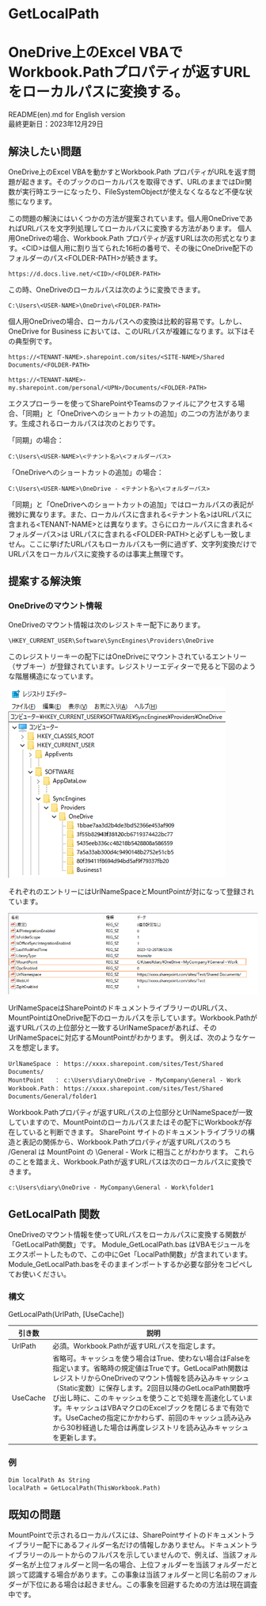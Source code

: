 # GetLocalPath
# OneDrive上のExcel VBAでWorkbook.Pathプロパティが返すURLをローカルパスに変換する。  
README(en).md for English version    
最終更新日：2023年12月29日

## 解決したい問題  
  
OneDrive上のExcel VBAを動かすとWorkbook.Path プロパティがURLを返す問題が起きます。そのブックのローカルパスを取得できず、URLのままではDir関数が実行時エラーになったり、FileSystemObjectが使えなくなるなど不便な状態になります。  
  
この問題の解決にはいくつかの方法が提案されています。個人用OneDriveであればURLパスを文字列処理してローカルパスに変換する方法があります。
個人用OneDriveの場合、Workbook.Path プロパティが返すURLは次の形式となります。\<CID>は個人用に割り当てられた16桁の番号で、その後にOneDrive配下のフォルダーのパス\<FOLDER-PATH>が続きます。  
```  
https://d.docs.live.net/<CID>/<FOLDER-PATH>
```  
この時、OneDriveのローカルパスは次のように変換できます。  
```  
C:\Users\<USER-NAME>\OneDrive\<FOLDER-PATH>
```    
個人用OneDriveの場合、ローカルパスへの変換は比較的容易です。しかし、OneDrive for Business においては、このURLパスが複雑になります。以下はその典型例です。  
```
https://<TENANT-NAME>.sharepoint.com/sites/<SITE-NAME>/Shared Documents/<FOLDER-PATH>
```
```    
https://<TENANT-NAME>-my.sharepoint.com/personal/<UPN>/Documents/<FOLDER-PATH>
```  
エクスプローラーを使ってSharePointやTeamsのファイルにアクセスする場合、「同期」と「OneDriveへのショートカットの追加」の二つの方法があります。生成されるローカルパスは次のとおりです。 
  
「同期」の場合：  
```
C:\Users\<USER-NAME>\<テナント名>\<フォルダーパス>
```  
「OneDriveへのショートカットの追加」の場合：  
```
C:\Users\<USER-NAME>\OneDrive - <テナント名>\<フォルダーパス>
```
  
「同期」と「OneDriveへのショートカットの追加」ではローカルパスの表記が微妙に異なります。また、ローカルパスに含まれる<テナント名>はURLパスに含まれる\<TENANT-NAME>とは異なります。さらにロカールパスに含まれる<フォルダーパス>は
URLパスに含まれる\<FOLDER-PATH>と必ずしも一致しません。ここに挙げたURLパスもローカルパスも一例に過ぎず、文字列変換だけでURLパスをローカルパスに変換するのは事実上無理です。  
  
## 提案する解決策 

### OneDriveのマウント情報
  
OneDriveのマウント情報は次のレジストキー配下にあります。
```
\HKEY_CURRENT_USER\Software\SyncEngines\Providers\OneDrive
```
このレジストリーキーの配下にはOneDriveにマウントされているエントリー（サブキー）が登録されています。レジストリーエディターで見ると下図のような階層構造になっています。  

![OneDrive-Registory-1](OneDrive-Registry-1.png)  
    
それぞれのエントリーにはUrlNameSpaceとMountPointが対になって登録されています。  

![OneDrive-Registory-1](OneDrive-Registry-2.png) 
  
UrlNameSpaceはSharePointのドキュメントライブラリーのURLパス、MountPointはOneDrive配下のローカルパスを示しています。Workbook.Pathが返すURLパスの上位部分と一致するUrlNameSpaceがあれば、そのUrlNameSpaceに対応するMountPointがわかります。
例えば、次のようなケースを想定します。
```
UrlNameSpace ： https://xxxx.sharepoint.com/sites/Test/Shared Documents/  
MountPoint   ： c:\Users\diary\OneDrive - MyCompany\General - Work  
Workbook.Path： https://xxxx.sharepoint.com/sites/Test/Shared Documents/General/folder1 
```
Workbook.Pathプロパティが返すURLパスの上位部分とUrlNameSpaceが一致していますので、MountPointのローカルパスまたはその配下にWorkbookが存在していると判断できます。
SharePoint サイトのドキュメントライブラリの構造と表記の関係から、Workbook.Pathプロパティが返すURLパスのうち /General は MountPoint の \General - Work に相当ことがわかります。 
これらのことを踏まえ、Workbook.Pathが返すURLパスは次のローカルパスに変換できます。
```
c:\Users\diary\OneDrive - MyCompany\General - Work\folder1
```
## GetLocalPath 関数

OneDriveのマウント情報を使ってURLパスをローカルパスに変換する関数が「GetLocalPath関数」です。
Module_GetLocalPath.bas はVBAモジュールをエクスポートしたもので、この中にGet「LocalPath関数」が含まれています。Module_GetLocalPath.basをそのままインポートするか必要な部分をコピペしてお使いください。
  
### 構文
GetLocalPath(UrlPath, [UseCache])  

|引き数|説明|
----|----
|UrlPath|必須。Workbook.Pathが返すURLパスを指定します。|
|UseCache|省略可。キャッシュを使う場合はTrue、使わない場合はFalseを指定います。省略時の規定値はTrueです。GetLocalPath関数はレジストリからOneDriveのマウント情報を読み込みキャッシュ（Static変数）に保存します。2回目以降のGetLocalPath関数呼び出し時に、このキャッシュを使うことで処理を高速化しています。キャッシュはVBAマクロのExcelブックを閉じるまで有効です。UseCacheの指定にかかわらず、前回のキャッシュ読み込みから30秒経過した場合は再度レジストリを読み込みキャッシュを更新します。|

### 例
```
Dim localPath As String
localPath = GetLocalPath(ThisWorkbook.Path)
```

## 既知の問題
  
MountPointで示されるローカルパスには、SharePointサイトのドキュメントライブラリー配下にあるフィルダー名だけの情報しかありません。ドキュメントライブラリーのルートからのフルパスを示していませんので、例えば、当該フォルダー名が上位フォルダーと同一名の場合、上位フォルダーを当該フォルダーだと誤って認識する場合があります。この事象は当該フォルダーと同じ名前のフォルダーが下位にある場合は起きません。この事象を回避するための方法は現在調査中です。
  
